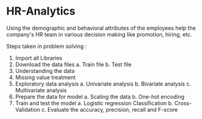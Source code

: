 # HR-Analytics
Using the demographic and behavioral attributes of the employees help the company's HR team in various decision making like promotion, hiring, etc.

Steps taken in problem solving :
1. Import all Libraries
2. Download the data files
    a. Train file
    b. Test file
3. Understanding the data
4. Missing value treatment
5. Exploratory data analysis
    a. Univariate analysis
    b. Bivariate analysis
    c. Multivariate analysis
6. Prepare the data for model
    a. Scaling the data
    b. One-hot encoding
7. Train and test the model
    a. Logistic regression Classification
    b. Cross-Validation
    c. Evaluate the accuracy, precision, recall and F-score
